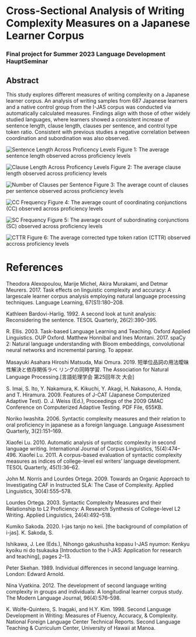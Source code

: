 
# Cross-Sectional Analysis of Writing Complexity Measures on a Japanese Learner Corpus
### Final project for Summer 2023 Language Development HauptSeminar

## Abstract

This study explores different measures of writing complexity on a Japanese learner corpus. An analysis of writing samples from 687 Japanese learners and a native control group from the I-JAS corpus was conducted via automatically calculated measures. Findings align with those of other widely studied languages, where learners showed a consistent increase of sentence length, clause length, clauses per sentence, and control type token ratio. Consistent with previous studies a negative correlation between coordination and subordination was also observed. 


![Sentence Length Across Proficency Levels](https://github.com/meghorikawa/LangDev/blob/1bec8925248bd1b9e880229e8876682ee0dee1ca/Results/SL2.png)
Figure 1: The average sentence length observed across proficiency
levels

![Clause Length Across Proficency Levels](https://github.com/meghorikawa/LangDev/blob/1bec8925248bd1b9e880229e8876682ee0dee1ca/Results/CL2.png)
Figure 2: The average clause length observed across proficiency
levels

![Number of Clauses per Sentence](https://github.com/meghorikawa/LangDev/blob/1bec8925248bd1b9e880229e8876682ee0dee1ca/Results/CLpS2.png)
Figure 3: The average count of clauses per sentence observed
across proficiency levels

![CC Frequency](https://github.com/meghorikawa/LangDev/blob/1bec8925248bd1b9e880229e8876682ee0dee1ca/Results/CC2.png)
Figure 4: The average count of coordinating conjunctions
(CC) observed across proficiency levels

![SC Frequency](https://github.com/meghorikawa/LangDev/blob/1bec8925248bd1b9e880229e8876682ee0dee1ca/Results/SC2.png)
Figure 5: The average count of subordinating conjunctions
(SC) observed across proficiency levels

![CTTR](https://github.com/meghorikawa/LangDev/blob/1bec8925248bd1b9e880229e8876682ee0dee1ca/Results/CTTR2.png)
Figure 6: The average corrected type token ration
(CTTR) observed accross proficiency levels


# References

Theodora Alexopoulou, Marije Michel, Akira Murakami,
and Detmar Meurers. 2017. Task effects
on linguistic complexity and accuracy: A largescale
learner corpus analysis employing natural language
processing techniques. Language Learning,
67(S1):180–208.

Kathleen Bardovi-Harlig. 1992. A second look at tunit
analysis: Reconsidering the sentence. TESOL
Quarterly, 26(2):390–395.

R. Ellis. 2003. Task-based Language Learning and
Teaching. Oxford Applied Linguistics. OUP Oxford.
Matthew Honnibal and Ines Montani. 2017. spaCy 2:
Natural language understanding with Bloom embeddings,
convolutional neural networks and incremental
parsing. To appear.

Masayuki Asahara Hiroshi Matsuda, Mai Omura. 2019.
短単位品詞の用法曖昧性解決と依存関係ラベ
リングの同時学習. The Association for Natural
Language Processing.[言語処理学会 第25回年次
大会]

S. Imai, S. Ito, Y. Nakamura, K. Kikuchi, Y. Akagi,
H. Nakasono, A. Honda, and T. Hiramura. 2009.
Features of J-CAT (Japanese Computerized Adaptive
Test). D. J. Weiss (Ed.), Proceedings of the 2009
GMAC Conference on Computerized Adaptive Testing.
PDF File, 655KB.

Noriko Iwashita. 2006. Syntactic complexity measures
and their relation to oral proficiency in japanese as a
foreign language. Language Assessment Quarterly,
3(2):151–169.

Xiaofei Lu. 2010. Automatic analysis of syntactic complexity
in second language writing. International
Journal of Corpus Linguistics, 15(4):474–496.
Xiaofei Lu. 2011. A corpus-based evaluation of syntactic
complexity measures as indices of college-level
esl writers’ language development. TESOL Quarterly,
45(1):36–62.

John M. Norris and Lourdes Ortega. 2009. Towards an
Organic Approach to Investigating CAF in Instructed
SLA: The Case of Complexity. Applied Linguistics,
30(4):555–578.

Lourdes Ortega. 2003. Syntactic Complexity Measures
and their Relationship to L2 Proficiency: A Research
Synthesis of College-level L2 Writing. Applied Linguistics,
24(4):492–518.

Kumiko Sakoda. 2020. I-jas tanjo no keii. [the background
of compilation of i-jas]. K. Sakoda, S.

Ishikawa, J. Lee (Eds.), Nihongo gakushusha kopasu
I-JAS nyumon: Kenkyu kyoiku ni do tsukauka [Introduction
to the I-JAS: Application for research and
teaching], pages 2–13.

Peter Skehan. 1989. Individual differences in second
language learning. London: Edward Arnold.

Nina Vyatkina. 2012. The development of second language
writing complexity in groups and individuals:
A longitudinal learner corpus study. The Modern
Language Journal, 96(4):576–598.

K. Wolfe-Quintero, S. Inagaki, and H.Y. Kim. 1998.
Second Language Development in Writing: Measures
of Fluency, Accuracy, & Complexity. National Foreign
Language Center Technical Reports. Second
Language Teaching & Curriculum Center, University
of Hawaii at Manoa.
